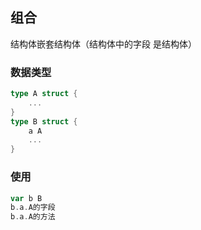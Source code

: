 ##  组合 
结构体嵌套结构体（结构体中的字段 是结构体）

###   数据类型
```go
type A struct {
	...
}
type B struct {
	a A
	...
}
```


###   使用
```go
var b B
b.a.A的字段
b.a.A的方法
```

